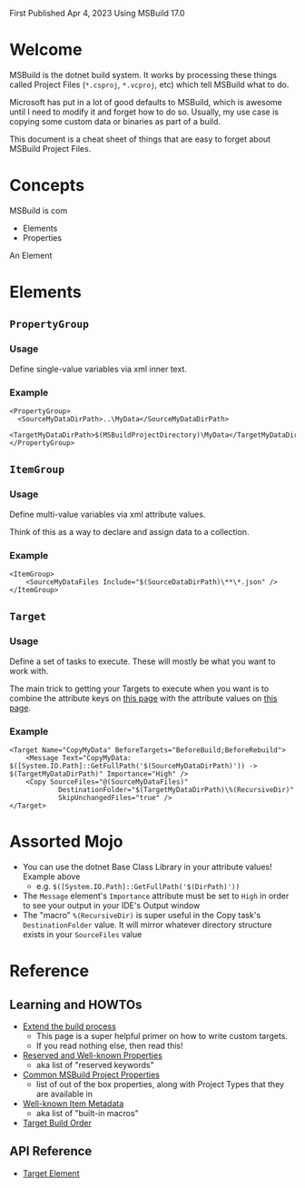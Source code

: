 First Published
Apr 4, 2023
Using MSBuild 17.0

# Welcome

MSBuild is the dotnet build system. It works by processing these things called Project Files (`*.csproj`, `*.vcproj`, etc) which tell MSBuild what to do.

Microsoft has put in a lot of good defaults to MSBuild, which is awesome until I need to modify it and forget how to do so. Usually, my use case is copying some custom data or binaries as part of a build.

This document is a cheat sheet of things that are easy to forget about MSBuild Project Files.

# Concepts

MSBuild is com

* Elements
* Properties

An Element

# Elements

## `PropertyGroup`

### Usage

Define single-value variables via xml inner text.

### Example

```
<PropertyGroup>
  <SourceMyDataDirPath>..\MyData</SourceMyDataDirPath>
  <TargetMyDataDirPath>$(MSBuildProjectDirectory)\MyData</TargetMyDataDirPath>
</PropertyGroup>
```

## `ItemGroup`

### Usage

Define multi-value variables via xml attribute values.

Think of this as a way to declare and assign data to a collection.

### Example

```
<ItemGroup>
    <SourceMyDataFiles Include="$(SourceDataDirPath)\**\*.json" />
</ItemGroup>
```

## `Target`

### Usage

Define a set of tasks to execute. These will mostly be what you want to work with.

The main trick to getting your Targets to execute when you want is to combine the attribute keys on [this page](https://learn.microsoft.com/en-us/visualstudio/msbuild/target-build-order) with the attribute values on [this page](https://learn.microsoft.com/en-us/visualstudio/msbuild/how-to-extend-the-visual-studio-build-process).

### Example

```
<Target Name="CopyMyData" BeforeTargets="BeforeBuild;BeforeRebuild">
    <Message Text="CopyMyData: $([System.IO.Path]::GetFullPath('$(SourceMyDataDirPath)')) -> $(TargetMyDataDirPath)" Importance="High" />
    <Copy SourceFiles="@(SourceMyDataFiles)"
            DestinationFolder="$(TargetMyDataDirPath)\%(RecursiveDir)"
            SkipUnchangedFiles="true" />
</Target>
```

# Assorted Mojo

* You can use the dotnet Base Class Library in your attribute values! Example above
  * e.g. `$([System.IO.Path]::GetFullPath('$(DirPath)'))`
* The `Message` element's `Importance` attribute must be set to `High` in order to see your output in your IDE's Output window
* The "macro" `%(RecursiveDir)` is super useful in the Copy task's `DestinationFolder` value. It will mirror whatever directory structure exists in your `SourceFiles` value


# Reference

## Learning and HOWTOs

* [Extend the build process](https://learn.microsoft.com/en-us/visualstudio/msbuild/how-to-extend-the-visual-studio-build-process)
  * This page is a super helpful primer on how to write custom targets.
  * If you read nothing else, then read this!
* [Reserved and Well-known Properties](https://learn.microsoft.com/en-us/visualstudio/msbuild/msbuild-reserved-and-well-known-properties)
  * aka list of "reserved keywords"
* [Common MSBuild Project Properties](https://learn.microsoft.com/en-us/visualstudio/msbuild/common-msbuild-project-properties)
  * list of out of the box properties, along with Project Types that they are available in
* [Well-known Item Metadata](https://learn.microsoft.com/en-us/visualstudio/msbuild/msbuild-well-known-item-metadata)
  * aka list of "built-in macros"
* [Target Build Order](https://learn.microsoft.com/en-us/visualstudio/msbuild/target-build-order)

## API Reference

* [Target Element](https://learn.microsoft.com/en-us/visualstudio/msbuild/target-element-msbuild)

